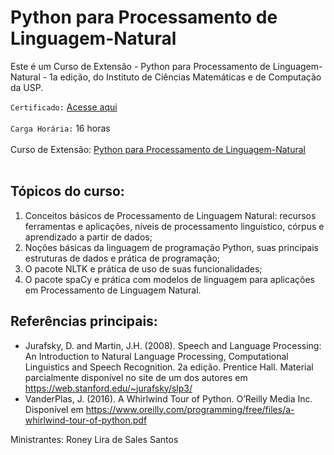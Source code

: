 # Python para Processamento de Linguagem-Natural

Este é um Curso de Extensão - Python para Processamento de Linguagem-Natural - 1a edição, do Instituto de Ciências Matemáticas e de Computação da USP.

`Certificado:` [Acesse aqui]()
</br></br>
`Carga Horária:` 16 horas
</br></br>
Curso de Extensão: [Python para Processamento de Linguagem-Natural](https://uspdigital.usp.br/apolo/apoObterAtividade?cod_oferecimentoatv=99626)
</br></br>

## Tópicos do curso:
  1. Conceitos básicos de Processamento de Linguagem Natural: recursos ferramentas e aplicações, níveis de processamento linguístico, córpus e aprendizado a partir de dados;
  2. Noções básicas da linguagem de programação Python, suas principais estruturas de dados e prática de programação;
  3. O pacote NLTK e prática de uso de suas funcionalidades;
  4. O pacote spaCy e prática com modelos de linguagem para aplicações em Processamento de Linguagem Natural.

## Referências principais:
  - Jurafsky, D. and Martin, J.H. (2008). Speech and Language Processing: An Introduction to Natural Language Processing, Computational Linguistics and Speech Recognition. 2a edição. Prentice Hall. Material parcialmente disponível no site de um dos autores em https://web.stanford.edu/~jurafsky/slp3/
  - VanderPlas, J. (2016). A Whirlwind Tour of Python. O’Reilly Media Inc. Disponível em https://www.oreilly.com/programming/free/files/a-whirlwind-tour-of-python.pdf


Ministrantes:	Roney Lira de Sales Santos

